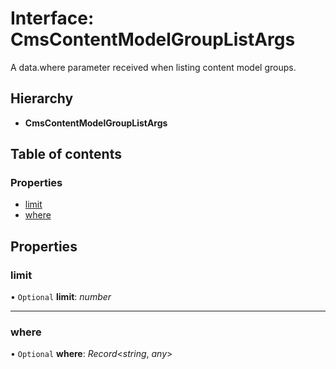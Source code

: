 # Interface: CmsContentModelGroupListArgs

A data.where parameter received when listing content model groups.

## Hierarchy

* **CmsContentModelGroupListArgs**

## Table of contents

### Properties

- [limit](cmscontentmodelgrouplistargs.md#limit)
- [where](cmscontentmodelgrouplistargs.md#where)

## Properties

### limit

• `Optional` **limit**: *number*

___

### where

• `Optional` **where**: *Record*<*string*, *any*\>
